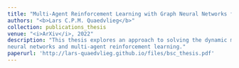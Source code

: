 ```yaml
---
title: "Multi-Agent Reinforcement Learning with Graph Neural Networks for Online Multi-Hoist Scheduling"
authors: "<b>Lars C.P.M. Quaedvlieg</b>"
collection: publications_thesis
venue: "<i>ArXiv</i>, 2022"
description: "This thesis explores an approach to solving the dynamic multi-hoist scheduling problem by combining graph 
neural networks and multi-agent reinforcement learning."
paperurl: 'http://lars-quaedvlieg.github.io/files/bsc_thesis.pdf'
---
```


[//]: # (This paper is about the number 1. The number 2 is left for future work.)

[//]: # ()
[//]: # ([Download paper here]&#40;http://academicpages.github.io/files/paper1.pdf&#41;)

[//]: # ()
[//]: # (Recommended citation: Your Name, You. &#40;2009&#41;. "Paper Title Number 1." <i>Journal 1</i>. 1&#40;1&#41;.)